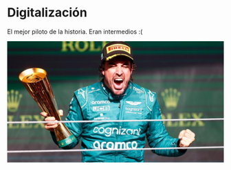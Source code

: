 # Digitalización
El mejor piloto de la historia. Eran intermedios :(

![El nano, el mejor piloto de la historia](files/carpeta/68bf1db5-3ce1-4f7d-92fe-e872e7f70d92_16-9-discover-aspect-ratio_default_0.jpg)
